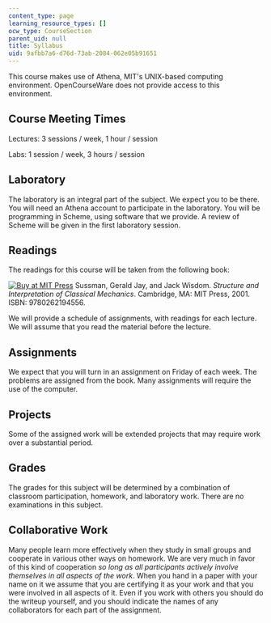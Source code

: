 ```yaml
---
content_type: page
learning_resource_types: []
ocw_type: CourseSection
parent_uid: null
title: Syllabus
uid: 9afbb7a6-d76d-73ab-2084-062e05b91651
---
```


This course makes use of Athena, MIT's UNIX-based computing environment. OpenCourseWare does not provide access to this environment.

Course Meeting Times
--------------------

Lectures: 3 sessions / week, 1 hour / session

Labs: 1 session / week, 3 hours / session

Laboratory
----------

The laboratory is an integral part of the subject. We expect you to be there. You will need an Athena account to participate in the laboratory. You will be programming in Scheme, using software that we provide. A review of Scheme will be given in the first laboratory session.

Readings
--------

The readings for this course will be taken from the following book:

[![Buy at MIT Press](https://ocwcms.mit.edu/images/mp_logo.gif)](https://mitpress.mit.edu/9780262194556) Sussman, Gerald Jay, and Jack Wisdom. _Structure and Interpretation of Classical Mechanics_. Cambridge, MA: MIT Press, 2001. ISBN: 9780262194556.

We will provide a schedule of assignments, with readings for each lecture. We will assume that you read the material before the lecture.

Assignments
-----------

We expect that you will turn in an assignment on Friday of each week. The problems are assigned from the book. Many assignments will require the use of the computer.

Projects
--------

Some of the assigned work will be extended projects that may require work over a substantial period.

Grades
------

The grades for this subject will be determined by a combination of classroom participation, homework, and laboratory work. There are no examinations in this subject.

Collaborative Work
------------------

Many people learn more effectively when they study in small groups and cooperate in various other ways on homework. We are very much in favor of this kind of cooperation _so long as all participants actively involve themselves in all aspects of the work_. When you hand in a paper with your name on it we assume that you are certifying it as your work and that you were involved in all aspects of it. Even if you work with others you should do the writeup yourself, and you should indicate the names of any collaborators for each part of the assignment.